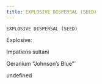 ```yaml
---
title: EXPLOSIVE DISPERSAL (SEED)
---
```

`EXPLOSIVE DISPERSAL (SEED)`

Explosive:

Impatiens sultani

Geranium “Johnson’s Blue”`

undefined